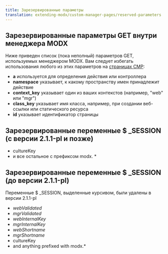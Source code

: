 ```yaml
---
title: Зарезервированные параметры
translation: extending-modx/custom-manager-pages/reserved-parameters
---
```


## Зарезервированные параметры GET внутри менеджера MODX

Ниже приведен список (пока неполный) параметров GET, используемых менеджером MODX. Вам следует избегать использования любого из этих параметров на [страницах CMP](extending-modx/custom-manager-pages "Custom Manager Pages"):

- **a** используется для определения действия или контроллера
- **namespace** указывает, к какому пространству имен принадлежит действие
- **context_key** указывает один из ваших контекстов (например, "web" или "mgr")
- **class_key** указывает имя класса, например, при создании веб-ссылки или статического ресурса
- **id** указывает идентификатор страницы

## Зарезервированные переменные $ _SESSION (с версии 2.1.1-pl и позже)

- cultureKey
- и все остальное с префиксом modx. *

## Зарезервированные переменные $ _SESSION (до версии 2.1.1-pl)

Переменные $ _SESSION, выделенные курсивом, были удалены в версии 2.1.1-pl

- *webValidated*
- *mgrValidated*
- *webInternalKey*
- *mgrInternalKey*
- *webShortname*
- *mgrShortname*
- cultureKey
- and anything prefixed with modx.*
